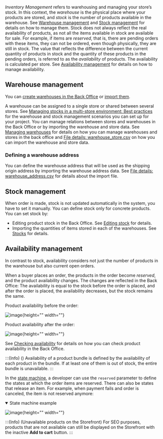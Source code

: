 *Inventory Management* refers to warehousing and managing your store’s stock. In this context, the *warehouse* is the physical place where your products are stored, and *stock* is the number of products available in the warehouse. See [Warehouse management](#warehouse-management) and [Stock management](#stock-management) for details on how to manage them.
Stock does not always reflect the real availability of products, as not all the items available in stock are available for sale. For example, if items are *reserved*, that is, there are pending orders with these items, they can not be ordered, even though physically, they are still in stock. The value that reflects the difference between the current quantity of products in stock and the quantity of these products in the pending orders, is referred to as the *availability* of products. The availability is calculated per store. See [Availability management](#availability-management) for details on how to manage availability.

## Warehouse management

You can [create warehouses in the Back Office](https://documentation.spryker.com/docs/creating-a-warehouse) or [import them](https://documentation.spryker.com/docs/file-details-warehousecsv).

A warehouse can be assigned to a single store or shared between several stores. See [Managing stocks in a multi-store environment: Best practices](https://documentation.spryker.com/upcoming-release/docs/managing-stocks-in-a-multi-store-environment-best-practices) for the warehouse and stock management scenarios you can set up for your project. You can manage relations between stores and warehouses in the Back Office or by importing the warehouse and store data. See [Managing warehouses](https://documentation.spryker.com/docs/managing-warehouses#managing-warehouses) for details on how you can manage warehouses and stores in the back office and [File details: warehouse_store.csv](https://documentation.spryker.com/docs/file-details-warehouse-storecsv) on how you can import the warehouse and store data.

### Defining a warehouse address
You can define the warehouse address that will be used as the shipping origin address by importing the warehouse address data. See [File details: warehouse_address.csv](https://documentation.spryker.com/upcoming-release/docs/file-details-warehouse-addresscsv) for details about the import file.

## Stock management

When order is made, stock is not updated automatically in the system, you have to set it manually. You can define stock only for concrete products. You can set stock by:

* Editing product stock in the Back Office. See [Editing stock](https://documentation.spryker.com/docs/managing-products-availability#editing-stock) for details.
* Importing the quantities of items stored in each of the warehouses. See [Stocks](https://documentation.spryker.com/docs/stocks) for details.

## Availability management

In contrast to stock, availability considers not just the number of products in the warehouse but also current open orders. 

When a buyer places an order, the products in the order become *reserved*, and the product availability changes. The changes are reflected in the Back Office: The availability is equal to the stock before the order is placed, and after the order is placed, the availability decreases, but the stock remains the same.

Product availability before the order:

![image](https://spryker.s3.eu-central-1.amazonaws.com/docs/Features/Inventory+Management/before-order-placement.png){height="" width=""}

Product availability after the order:

![image](https://spryker.s3.eu-central-1.amazonaws.com/docs/Features/Inventory+Management/after-order-placement.png){height="" width=""}

See [Checking availability](https://documentation.spryker.com/docs/managing-products-availability#checking-availability) for details on how you can check product availability in the Back Office.

:::(Info) ()
Availability of a product bundle is defined by the availability of each product in the bundle. If at least one of them is out of stock, the entire bundle is unavailable. 
:::

In the [state machine](https://documentation.spryker.com/docs/order-process-modelling-state-machines), a developer can use the `reserved` parameter to define the states at which the order items are reserved. There can also be states that release an item. For example, when payment fails and order is canceled, the item is not reserved anymore:

<details open>
<summary>State machine example</summary>

![image](https://spryker.s3.eu-central-1.amazonaws.com/docs/Features/Inventory+Management/state-machine.png){height="" width=""}

</details>

:::(Info) (Unavailable products on the Storefront)
For SEO purposes, products that are not available can still be displayed on the Storefront with the inactive **Add to cart** button.
:::